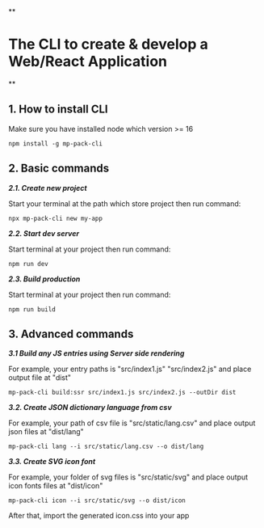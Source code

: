 \*\*

# The CLI to create & develop a Web/React Application

\*\*

## **1. How to install CLI**

Make sure you have installed node which version >= 16

    npm install -g mp-pack-cli

## **2. Basic commands**

**_2.1. Create new project_**

Start your terminal at the path which store project then run command:

    npx mp-pack-cli new my-app

**_2.2. Start dev server_**

Start terminal at your project then run command:

    npm run dev

**_2.3. Build production_**

Start terminal at your project then run command:

    npm run build

## **3. Advanced commands**

**_3.1 Build any JS entries using Server side rendering_**

For example, your entry paths is "src/index1.js" "src/index2.js" and place output file at "dist"

    mp-pack-cli build:ssr src/index1.js src/index2.js --outDir dist

**_3.2. Create JSON dictionary language from csv_**

For example, your path of csv file is "src/static/lang.csv" and place output json files at "dist/lang"

    mp-pack-cli lang --i src/static/lang.csv --o dist/lang

**_3.3. Create SVG icon font_**

For example, your folder of svg files is "src/static/svg" and place output icon fonts files at "dist/icon"

    mp-pack-cli icon --i src/static/svg --o dist/icon

After that, import the generated icon.css into your app
